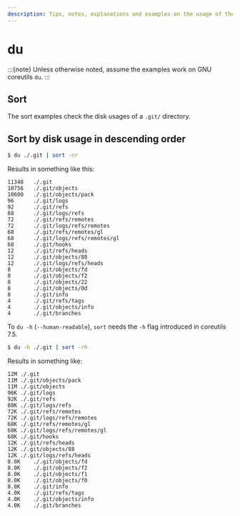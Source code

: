 ```yaml
---
description: Tips, notes, explanations and examples on the usage of the du command line utility
---
```


# du

:::{note}
Unless otherwise noted, assume the examples work on GNU coreutils `du`.
:::

## Sort

The sort examples check the disk usages of a `.git/` directory.

## Sort by disk usage in descending order

```bash
$ du ./.git | sort -nr
```

Results in something like this:

```text
11348   ./.git
10756   ./.git/objects
10600   ./.git/objects/pack
96      ./.git/logs
92      ./.git/refs
88      ./.git/logs/refs
72      ./.git/refs/remotes
72      ./.git/logs/refs/remotes
68      ./.git/refs/remotes/gl
68      ./.git/logs/refs/remotes/gl
68      ./.git/hooks
12      ./.git/refs/heads
12      ./.git/objects/88
12      ./.git/logs/refs/heads
8       ./.git/objects/fd
8       ./.git/objects/f2
8       ./.git/objects/22
8       ./.git/objects/0d
8       ./.git/info
4       ./.git/refs/tags
4       ./.git/objects/info
4       ./.git/branches
```

To `du -h` (`--human-readable`), `sort` needs the `-h` flag introduced in coreutils 7.5.

```bash
$ du -h ./.git | sort -rh
```

Results in something like:

```text
12M	./.git
11M	./.git/objects/pack
11M	./.git/objects
96K	./.git/logs
92K	./.git/refs
88K	./.git/logs/refs
72K	./.git/refs/remotes
72K	./.git/logs/refs/remotes
68K	./.git/refs/remotes/gl
68K	./.git/logs/refs/remotes/gl
68K	./.git/hooks
12K	./.git/refs/heads
12K	./.git/objects/88
12K	./.git/logs/refs/heads
8.0K	./.git/objects/fd
8.0K	./.git/objects/f2
8.0K	./.git/objects/f1
8.0K	./.git/objects/f0
8.0K	./.git/info
4.0K	./.git/refs/tags
4.0K	./.git/objects/info
4.0K	./.git/branches
```

